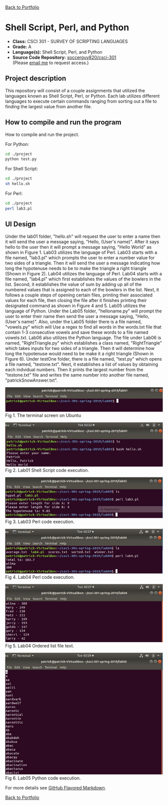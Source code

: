 [Back to Portfolio](./)

Shell Script, Perl, and Python
===============

-   **Class:** CSCI 301 - SURVEY OF SCRIPTING LANGUAGES
-   **Grade:** A
-   **Language(s):** Shell Script, Perl, and Python
-   **Source Code Repository:** [soccerguy820/csci-301](https://github.com/soccerguy820/csci-301)  
    (Please [email me](mailto:pesnow@csustudent.net?subject=GitHub%20Access) to request access.)

## Project description

This repository will consist of a couple assignments that utilized the languages known as Shell Script, Perl, or Python. Each lab utilizes different languages to execute certain commands ranging from sorting out a file to finding the largest value from another file.

## How to compile and run the program

How to compile and run the project.

For Python:
```bash
cd ./project
python test.py
```

For Shell Script:
```bash
cd ./project
sh hello.sh
```

For Perl:
```bash
cd ./project
perl lab3.pl
```

## UI Design

Under the lab01 folder, "hello.sh" will request the user to enter a name then it will send the user a message saying, "Hello, (User's name)". After it says hello to the user then it will prompt a message saying, "Hello World" as shown in Figure 1. Lab03 utilizes the language of Perl. Lab03 starts with a file named, "lab3.pl" which prompts the user to enter a number value for two sides of a triangle. Then it will send the user a message indicating how long the hypotenuse needs to be to make the triangle a right triangle (Shown in Figure 2). Lab04 utilizes the language of Perl. Lab04 starts with a file named, "lab4.pl" which first establishes the values of the bowlers in the list. Second, it establishes the value of sum by adding up all of the numbered values that is assigned to each of the bowlers in the list. Next, it follows a couple steps of opening certain files, printing their associated values for each file, then closing the file after it finishes printing their designated command as shown in Figure 4 and 5. Lab05 utilizes the language of Python. Under the Lab05 folder, "helloname.py" will prompt the user to enter their name then send the user a message saying, "Hello, (User's name)". Also, under the Lab05 folder there is a file named, "vowels.py" which will Use a regex to find all words in the words.txt file that contain 1-3 consecutive vowels and save these words to a file named vowels.txt. Lab06 also utilizes the Python language. The file under Lab06 is named, "RightTriangle.py" which establishes a class named, "RightTriangle" which takes inputs for two sides of a triangle. Then it will determine how long the hypotenuse would need to be make it a right triangle (Shown in Figure 6). Under testOne folder, there is a file named, "test.py" which opens a file named, "testone.txt". Next, it establishes a list of values by obtaining each indvidual numbers. Then it prints the largest number from the "testone.txt" file and writes the same number into another file named, "patrickSnowAnswer.txt".

![screenshot](images/Terminal.JPG)  
Fig 1. The terminal screen on Ubuntu

![screenshot](images/lab01screenshot.JPG)  
Fig 2. Lab01 Shell Script code execution.

![screenshot](images/lab03screenshot.JPG)  
Fig 3. Lab03 Perl code execution.

![screenshot](images/lab04screenshot.JPG)  
Fig 4. Lab04 Perl code execution.

![screenshot](images/sortedTXT.JPG)  
Fig 5. Lab04 Ordered list file text.

![screenshot](images/rightTriangle.JPG)  
Fig 6. Lab05 Python code execution.


For more details see [GitHub Flavored Markdown](https://guides.github.com/features/mastering-markdown/).

[Back to Portfolio](./)
